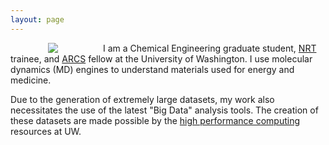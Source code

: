 ```yaml
---
layout: page
---
```


<img align="left" src="{{ site.url }}/assets/professional_wes1.jpg" hspace="60" style="PADDING-RIGHT: 12px">

I am a Chemical Engineering graduate student, [NRT](http://www.cei.washington.edu/opportunities/direct/) trainee, and [ARCS](http://seattlearcsfoundation.org/) fellow at the University of Washington. I use molecular dynamics (MD) engines to understand materials used for energy and medicine.

Due to the generation of extremely large datasets, my work also necessitates the use of the latest "Big Data" analysis tools. The creation of these datasets are made possible by the [high performance computing](http://www.washington.edu/itconnect/research/hpc/) resources at UW. 
